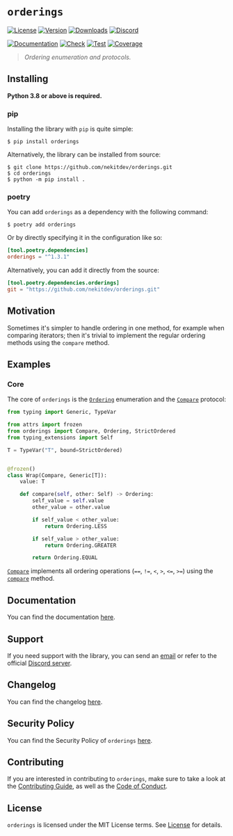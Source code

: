 # `orderings`

[![License][License Badge]][License]
[![Version][Version Badge]][Package]
[![Downloads][Downloads Badge]][Package]
[![Discord][Discord Badge]][Discord]

[![Documentation][Documentation Badge]][Documentation]
[![Check][Check Badge]][Actions]
[![Test][Test Badge]][Actions]
[![Coverage][Coverage Badge]][Coverage]

> *Ordering enumeration and protocols.*

## Installing

**Python 3.8 or above is required.**

### pip

Installing the library with `pip` is quite simple:

```console
$ pip install orderings
```

Alternatively, the library can be installed from source:

```console
$ git clone https://github.com/nekitdev/orderings.git
$ cd orderings
$ python -m pip install .
```

### poetry

You can add `orderings` as a dependency with the following command:

```console
$ poetry add orderings
```

Or by directly specifying it in the configuration like so:

```toml
[tool.poetry.dependencies]
orderings = "^1.3.1"
```

Alternatively, you can add it directly from the source:

```toml
[tool.poetry.dependencies.orderings]
git = "https://github.com/nekitdev/orderings.git"
```

## Motivation

Sometimes it's simpler to handle ordering in one method, for example when comparing iterators;
then it's trivial to implement the regular ordering methods using the `compare` method.

## Examples

### Core

The core of `orderings` is the [`Ordering`][orderings.core.Ordering] enumeration
and the [`Compare`][orderings.core.Compare] protocol:

```python
from typing import Generic, TypeVar

from attrs import frozen
from orderings import Compare, Ordering, StrictOrdered
from typing_extensions import Self

T = TypeVar("T", bound=StrictOrdered)


@frozen()
class Wrap(Compare, Generic[T]):
    value: T

    def compare(self, other: Self) -> Ordering:
        self_value = self.value
        other_value = other.value

        if self_value < other_value:
            return Ordering.LESS

        if self_value > other_value:
            return Ordering.GREATER

        return Ordering.EQUAL
```

[`Compare`][orderings.core.Compare] implements all ordering operations
(`==`, `!=`, `<`, `>`, `<=`, `>=`) using the [`compare`][orderings.core.Compare.compare] method.

## Documentation

You can find the documentation [here][Documentation].

## Support

If you need support with the library, you can send an [email][Email]
or refer to the official [Discord server][Discord].

## Changelog

You can find the changelog [here][Changelog].

## Security Policy

You can find the Security Policy of `orderings` [here][Security].

## Contributing

If you are interested in contributing to `orderings`, make sure to take a look at the
[Contributing Guide][Contributing Guide], as well as the [Code of Conduct][Code of Conduct].

## License

`orderings` is licensed under the MIT License terms. See [License][License] for details.

[Email]: mailto:support@nekit.dev

[Discord]: https://nekit.dev/chat

[Actions]: https://github.com/nekitdev/orderings/actions

[Changelog]: https://github.com/nekitdev/orderings/blob/main/CHANGELOG.md
[Code of Conduct]: https://github.com/nekitdev/orderings/blob/main/CODE_OF_CONDUCT.md
[Contributing Guide]: https://github.com/nekitdev/orderings/blob/main/CONTRIBUTING.md
[Security]: https://github.com/nekitdev/orderings/blob/main/SECURITY.md

[License]: https://github.com/nekitdev/orderings/blob/main/LICENSE

[Package]: https://pypi.org/project/orderings
[Coverage]: https://codecov.io/gh/nekitdev/orderings
[Documentation]: https://nekitdev.github.io/orderings

[Discord Badge]: https://img.shields.io/discord/728012506899021874
[License Badge]: https://img.shields.io/pypi/l/orderings
[Version Badge]: https://img.shields.io/pypi/v/orderings
[Downloads Badge]: https://img.shields.io/pypi/dm/orderings

[Documentation Badge]: https://github.com/nekitdev/orderings/workflows/docs/badge.svg
[Check Badge]: https://github.com/nekitdev/orderings/workflows/check/badge.svg
[Test Badge]: https://github.com/nekitdev/orderings/workflows/test/badge.svg
[Coverage Badge]: https://codecov.io/gh/nekitdev/orderings/branch/main/graph/badge.svg

[orderings.core.Compare]: https://nekitdev.github.io/orderings/reference/core#orderings.core.Compare
[orderings.core.Compare.compare]: https://nekitdev.github.io/orderings/reference/core#orderings.core.Compare.compare
[orderings.core.Ordering]: https://nekitdev.github.io/orderings/reference/core#orderings.core.Ordering
